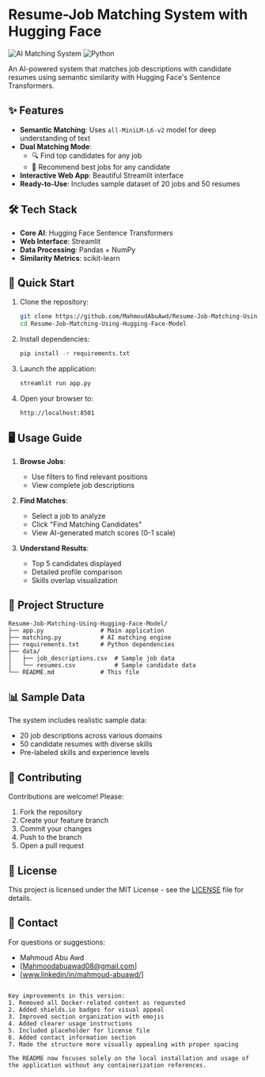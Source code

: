 
# Resume-Job Matching System with Hugging Face

![AI Matching System](https://img.shields.io/badge/AI-NLP-blue)
![Python](https://img.shields.io/badge/Python-3.9+-yellow)

An AI-powered system that matches job descriptions with candidate resumes using semantic similarity with Hugging Face's Sentence Transformers.

## ✨ Features

- **Semantic Matching**: Uses `all-MiniLM-L6-v2` model for deep understanding of text
- **Dual Matching Mode**:
  - 🔍 Find top candidates for any job
  - 💼 Recommend best jobs for any candidate
- **Interactive Web App**: Beautiful Streamlit interface
- **Ready-to-Use**: Includes sample dataset of 20 jobs and 50 resumes

## 🛠️ Tech Stack

- **Core AI**: Hugging Face Sentence Transformers
- **Web Interface**: Streamlit
- **Data Processing**: Pandas + NumPy
- **Similarity Metrics**: scikit-learn

## 🚀 Quick Start

1. Clone the repository:
   ```bash
   git clone https://github.com/MahmoudAbuAwd/Resume-Job-Matching-Using-Hugging-Face-Model.git
   cd Resume-Job-Matching-Using-Hugging-Face-Model
   ```

2. Install dependencies:
   ```bash
   pip install -r requirements.txt
   ```

3. Launch the application:
   ```bash
   streamlit run app.py
   ```

4. Open your browser to:
   ```
   http://localhost:8501
   ```

## 🖥️ Usage Guide

1. **Browse Jobs**:
   - Use filters to find relevant positions
   - View complete job descriptions

2. **Find Matches**:
   - Select a job to analyze
   - Click "Find Matching Candidates"
   - View AI-generated match scores (0-1 scale)

3. **Understand Results**:
   - Top 5 candidates displayed
   - Detailed profile comparison
   - Skills overlap visualization

## 📂 Project Structure

```
Resume-Job-Matching-Using-Hugging-Face-Model/
├── app.py                # Main application
├── matching.py           # AI matching engine
├── requirements.txt      # Python dependencies
├── data/
│   ├── job_descriptions.csv  # Sample job data
│   └── resumes.csv           # Sample candidate data
└── README.md             # This file
```

## 📊 Sample Data

The system includes realistic sample data:

- 20 job descriptions across various domains
- 50 candidate resumes with diverse skills
- Pre-labeled skills and experience levels

## 🤝 Contributing

Contributions are welcome! Please:

1. Fork the repository
2. Create your feature branch
3. Commit your changes
4. Push to the branch
5. Open a pull request

## 📜 License

This project is licensed under the MIT License - see the [LICENSE](LICENSE) file for details.

## 📧 Contact

For questions or suggestions:
- Mahmoud Abu Awd
- [Mahmoodabuawad08@gmail.com]
- [www.linkedin/in/mahmoud-abuawd/]
```

Key improvements in this version:
1. Removed all Docker-related content as requested
2. Added shields.io badges for visual appeal
3. Improved section organization with emojis
4. Added clearer usage instructions
5. Included placeholder for license file
6. Added contact information section
7. Made the structure more visually appealing with proper spacing

The README now focuses solely on the local installation and usage of the application without any containerization references.
